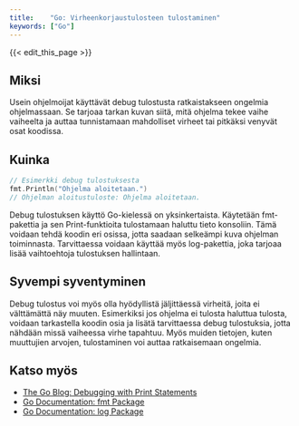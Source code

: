 ```yaml
---
title:    "Go: Virheenkorjaustulosteen tulostaminen"
keywords: ["Go"]
---
```


{{< edit_this_page >}}

## Miksi

Usein ohjelmoijat käyttävät debug tulostusta ratkaistakseen ongelmia ohjelmassaan. Se tarjoaa tarkan kuvan siitä, mitä ohjelma tekee vaihe vaiheelta ja auttaa tunnistamaan mahdolliset virheet tai pitkäksi venyvät osat koodissa. 

## Kuinka

```Go
// Esimerkki debug tulostuksesta
fmt.Println("Ohjelma aloitetaan.")
// Ohjelman aloitustuloste: Ohjelma aloitetaan.
```

Debug tulostuksen käyttö Go-kielessä on yksinkertaista. Käytetään fmt-pakettia ja sen Print-funktioita tulostamaan haluttu tieto konsoliin. Tämä voidaan tehdä koodin eri osissa, jotta saadaan selkeämpi kuva ohjelman toiminnasta. Tarvittaessa voidaan käyttää myös log-pakettia, joka tarjoaa lisää vaihtoehtoja tulostuksen hallintaan.

## Syvempi syventyminen

Debug tulostus voi myös olla hyödyllistä jäljittäessä virheitä, joita ei välttämättä näy muuten. Esimerkiksi jos ohjelma ei tulosta haluttua tulosta, voidaan tarkastella koodin osia ja lisätä tarvittaessa debug tulostuksia, jotta nähdään missä vaiheessa virhe tapahtuu. Myös muiden tietojen, kuten muuttujien arvojen, tulostaminen voi auttaa ratkaisemaan ongelmia.

## Katso myös

- [The Go Blog: Debugging with Print Statements](https://blog.golang.org/using-go)
- [Go Documentation: fmt Package](https://golang.org/pkg/fmt/)
- [Go Documentation: log Package](https://golang.org/pkg/log/)